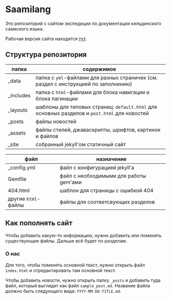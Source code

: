# Saamilang

Это репозиторий с сайтом экспедиции по документации кильдинского саамского языка.

Рабочая версия сайта находится [тут](https://saamilang.github.io/online/).

## Структура репозитория
| папка | содержимое |
|-------|------------|
|\_data | папка с `yml`-файлами для разных страничек (см. раздел с инструкцией по заполнению)  |
\_includes | папка с `html`-файлами для блока навигации и блока пагинации |
\_layouts | шаблоны для типовых страниц: `default.html` для основных разделов и `post.html` для новостей |
\_posts | файлы новостей |
\_assets | файлы стилей, джаваскрипты, шрифтов, картинок и файлов |
\_site | собранный jekyll'ом статичный сайт |


| файл | назначение |
|------|------------|
\_config.yml | файл с конфигурацией jekyll'а
Gemfile | файл с необходимыми для работы gem'ами
404.html | шаблон для страницы с ошибкой 404
другие `html`-файлы | файлы для соответсвующих разделов


## Как пополнять сайт

Чтобы добавить какую-то информацию, нужно добавить или поменять существующие файлы. Дальше всё будет по разделам.

### О нас

Для того, чтобы поменять основной текст, нужно открыть файл `index.html` и отредактировать там основной текст.

Чтобы добавить новости, нужно открыть папку `_posts` и добавить туда файл, который выглядит как файл `sample_post.md`. Название файла должно быть следующего вида: `YYYY-MM-DD-TITLE.md`.
